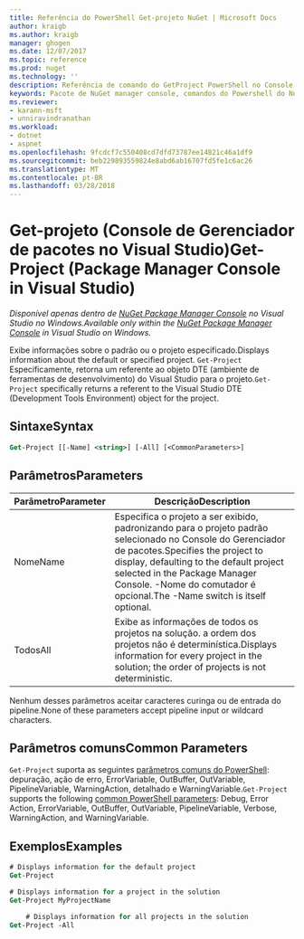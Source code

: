 ```yaml
---
title: Referência do PowerShell Get-projeto NuGet | Microsoft Docs
author: kraigb
ms.author: kraigb
manager: ghogen
ms.date: 12/07/2017
ms.topic: reference
ms.prod: nuget
ms.technology: ''
description: Referência de comando do GetProject PowerShell no Console do Gerenciador de pacotes do NuGet no Visual Studio.
keywords: Pacote de NuGet manager console, comandos do Powershell do NuGet, referência do Powershell do NuGet, Get-projeto
ms.reviewer:
- karann-msft
- unniravindranathan
ms.workload:
- dotnet
- aspnet
ms.openlocfilehash: 9fcdcf7c550408cd7dfd73787ee14821c46a1df9
ms.sourcegitcommit: beb229893559824e8abd6ab16707fd5fe1c6ac26
ms.translationtype: MT
ms.contentlocale: pt-BR
ms.lasthandoff: 03/28/2018
---
```

# <a name="get-project-package-manager-console-in-visual-studio"></a><span data-ttu-id="a7dd0-104">Get-projeto (Console de Gerenciador de pacotes no Visual Studio)</span><span class="sxs-lookup"><span data-stu-id="a7dd0-104">Get-Project (Package Manager Console in Visual Studio)</span></span>

<span data-ttu-id="a7dd0-105">*Disponível apenas dentro de [NuGet Package Manager Console](package-manager-console.md) no Visual Studio no Windows.*</span><span class="sxs-lookup"><span data-stu-id="a7dd0-105">*Available only within the [NuGet Package Manager Console](package-manager-console.md) in Visual Studio on Windows.*</span></span>

<span data-ttu-id="a7dd0-106">Exibe informações sobre o padrão ou o projeto especificado.</span><span class="sxs-lookup"><span data-stu-id="a7dd0-106">Displays information about the default or specified project.</span></span> <span data-ttu-id="a7dd0-107">`Get-Project` Especificamente, retorna um referente ao objeto DTE (ambiente de ferramentas de desenvolvimento) do Visual Studio para o projeto.</span><span class="sxs-lookup"><span data-stu-id="a7dd0-107">`Get-Project` specifically returns a referent to the Visual Studio DTE (Development Tools Environment) object for the project.</span></span>

## <a name="syntax"></a><span data-ttu-id="a7dd0-108">Sintaxe</span><span class="sxs-lookup"><span data-stu-id="a7dd0-108">Syntax</span></span>

```ps
Get-Project [[-Name] <string>] [-All] [<CommonParameters>]
```

## <a name="parameters"></a><span data-ttu-id="a7dd0-109">Parâmetros</span><span class="sxs-lookup"><span data-stu-id="a7dd0-109">Parameters</span></span>

| <span data-ttu-id="a7dd0-110">Parâmetro</span><span class="sxs-lookup"><span data-stu-id="a7dd0-110">Parameter</span></span> | <span data-ttu-id="a7dd0-111">Descrição</span><span class="sxs-lookup"><span data-stu-id="a7dd0-111">Description</span></span> |
| --- | --- |
| <span data-ttu-id="a7dd0-112">Nome</span><span class="sxs-lookup"><span data-stu-id="a7dd0-112">Name</span></span> | <span data-ttu-id="a7dd0-113">Especifica o projeto a ser exibido, padronizando para o projeto padrão selecionado no Console do Gerenciador de pacotes.</span><span class="sxs-lookup"><span data-stu-id="a7dd0-113">Specifies the project to display, defaulting to the default project selected in the Package Manager Console.</span></span> <span data-ttu-id="a7dd0-114">-Nome do comutador é opcional.</span><span class="sxs-lookup"><span data-stu-id="a7dd0-114">The -Name switch is itself optional.</span></span> |
| <span data-ttu-id="a7dd0-115">Todos</span><span class="sxs-lookup"><span data-stu-id="a7dd0-115">All</span></span> | <span data-ttu-id="a7dd0-116">Exibe as informações de todos os projetos na solução. a ordem dos projetos não é determinística.</span><span class="sxs-lookup"><span data-stu-id="a7dd0-116">Displays information for every project in the solution; the order of projects is not deterministic.</span></span> |

<span data-ttu-id="a7dd0-117">Nenhum desses parâmetros aceitar caracteres curinga ou de entrada do pipeline.</span><span class="sxs-lookup"><span data-stu-id="a7dd0-117">None of these parameters accept pipeline input or wildcard characters.</span></span>

## <a name="common-parameters"></a><span data-ttu-id="a7dd0-118">Parâmetros comuns</span><span class="sxs-lookup"><span data-stu-id="a7dd0-118">Common Parameters</span></span>

<span data-ttu-id="a7dd0-119">`Get-Project` suporta as seguintes [parâmetros comuns do PowerShell](http://go.microsoft.com/fwlink/?LinkID=113216): depuração, ação de erro, ErrorVariable, OutBuffer, OutVariable, PipelineVariable, WarningAction, detalhado e WarningVariable.</span><span class="sxs-lookup"><span data-stu-id="a7dd0-119">`Get-Project` supports the following [common PowerShell parameters](http://go.microsoft.com/fwlink/?LinkID=113216): Debug, Error Action, ErrorVariable, OutBuffer, OutVariable, PipelineVariable, Verbose, WarningAction, and WarningVariable.</span></span>

## <a name="examples"></a><span data-ttu-id="a7dd0-120">Exemplos</span><span class="sxs-lookup"><span data-stu-id="a7dd0-120">Examples</span></span>

```ps
# Displays information for the default project
Get-Project

# Displays information for a project in the solution
Get-Project MyProjectName

    # Displays information for all projects in the solution
Get-Project -All
```